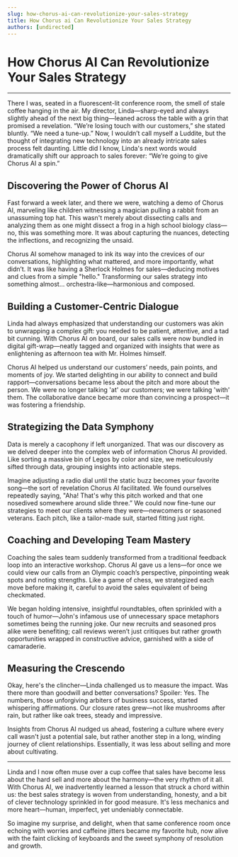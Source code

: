 ```yaml
---
slug: how-chorus-ai-can-revolutionize-your-sales-strategy
title: How Chorus ai Can Revolutionize Your Sales Strategy
authors: [undirected]
---
```



# How Chorus AI Can Revolutionize Your Sales Strategy

---

There I was, seated in a fluorescent-lit conference room, the smell of stale coffee hanging in the air. My director, Linda—sharp-eyed and always slightly ahead of the next big thing—leaned across the table with a grin that promised a revelation. “We’re losing touch with our customers,” she stated bluntly. “We need a tune-up.” Now, I wouldn’t call myself a Luddite, but the thought of integrating new technology into an already intricate sales process felt daunting. Little did I know, Linda's next words would dramatically shift our approach to sales forever: “We’re going to give Chorus AI a spin.”

## Discovering the Power of Chorus AI

Fast forward a week later, and there we were, watching a demo of Chorus AI, marveling like children witnessing a magician pulling a rabbit from an unassuming top hat. This wasn't merely about dissecting calls and analyzing them as one might dissect a frog in a high school biology class—no, this was something more. It was about capturing the nuances, detecting the inflections, and recognizing the unsaid.

Chorus AI somehow managed to ink its way into the crevices of our conversations, highlighting what mattered, and more importantly, what didn’t. It was like having a Sherlock Holmes for sales—deducing motives and clues from a simple "hello." Transforming our sales strategy into something almost... orchestra-like—harmonious and composed.

## Building a Customer-Centric Dialogue

Linda had always emphasized that understanding our customers was akin to unwrapping a complex gift: you needed to be patient, attentive, and a tad bit cunning. With Chorus AI on board, our sales calls were now bundled in digital gift-wrap—neatly tagged and organized with insights that were as enlightening as afternoon tea with Mr. Holmes himself.

Chorus AI helped us understand our customers’ needs, pain points, and moments of joy. We started delighting in our ability to connect and build rapport—conversations became less about the pitch and more about the person. We were no longer talking 'at' our customers; we were talking 'with' them. The collaborative dance became more than convincing a prospect—it was fostering a friendship.

## Strategizing the Data Symphony

Data is merely a cacophony if left unorganized. That was our discovery as we delved deeper into the complex web of information Chorus AI provided. Like sorting a massive bin of Legos by color and size, we meticulously sifted through data, grouping insights into actionable steps.

Imagine adjusting a radio dial until the static buzz becomes your favorite song—the sort of revelation Chorus AI facilitated. We found ourselves repeatedly saying, "Aha! That's why this pitch worked and that one nosedived somewhere around slide three.” We could now fine-tune our strategies to meet our clients where they were—newcomers or seasoned veterans. Each pitch, like a tailor-made suit, started fitting just right.

## Coaching and Developing Team Mastery

Coaching the sales team suddenly transformed from a traditional feedback loop into an interactive workshop. Chorus AI gave us a lens—for once we could view our calls from an Olympic coach’s perspective, pinpointing weak spots and noting strengths. Like a game of chess, we strategized each move before making it, careful to avoid the sales equivalent of being checkmated.

We began holding intensive, insightful roundtables, often sprinkled with a touch of humor—John's infamous use of unnecessary space metaphors sometimes being the running joke. Our new recruits and seasoned pros alike were benefiting; call reviews weren’t just critiques but rather growth opportunities wrapped in constructive advice, garnished with a side of camaraderie.

## Measuring the Crescendo

Okay, here's the clincher—Linda challenged us to measure the impact. Was there more than goodwill and better conversations? Spoiler: Yes. The numbers, those unforgiving arbiters of business success, started whispering affirmations. Our closure rates grew—not like mushrooms after rain, but rather like oak trees, steady and impressive.

Insights from Chorus AI nudged us ahead, fostering a culture where every call wasn't just a potential sale, but rather another step in a long, winding journey of client relationships. Essentially, it was less about selling and more about cultivating.

---

Linda and I now often muse over a cup coffee that sales have become less about the hard sell and more about the harmony—the very rhythm of it all. With Chorus AI, we inadvertently learned a lesson that struck a chord within us: the best sales strategy is woven from understanding, honesty, and a bit of clever technology sprinkled in for good measure. It's less mechanics and more heart—human, imperfect, yet undeniably connectable.

So imagine my surprise, and delight, when that same conference room once echoing with worries and caffeine jitters became my favorite hub, now alive with the faint clicking of keyboards and the sweet symphony of resolution and growth.